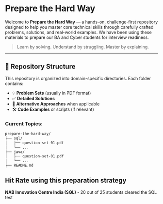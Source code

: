 # Prepare the Hard Way

Welcome to **Prepare the Hard Way** — a hands-on, challenge-first repository designed to help you master core technical skills through carefully crafted problems, solutions, and real-world examples. We have been using these materials to prepare our BA and Cyber students for interview readiness.

> Learn by solving. Understand by struggling. Master by explaining.

---

## 📁 Repository Structure

This repository is organized into domain-specific directories. Each folder contains:

- 💡 **Problem Sets** (usually in PDF format)
- ✅ **Detailed Solutions**
- 📘 **Alternative Approaches** when applicable
- 🛠 **Code Examples** or scripts (if relevant)

### Current Topics:

```bash
prepare-the-hard-way/
├── sql/
│   ├── question-set-01.pdf
│   └── ...
├── java/
│   ├── question-set-01.pdf
│   └── ...
├── README.md
```

## Hit Rate using this preparation strategy
**NAB Innovation Centre India (SQL)** - 20 out of 25 students cleared the SQL test
